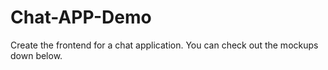 # Chat-APP-Demo
Create the frontend for a chat application. You can check out the mockups down below.
